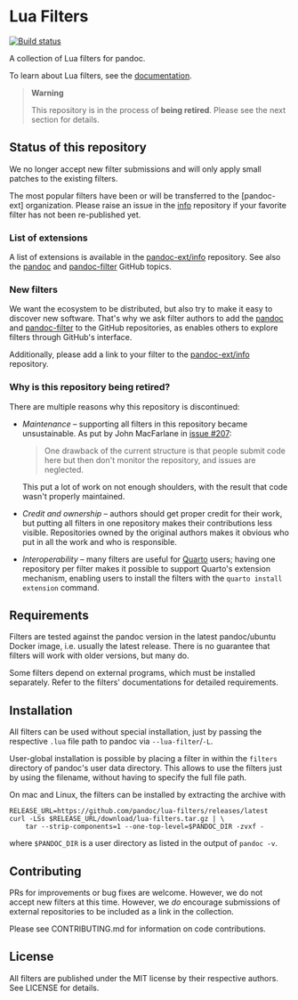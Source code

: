 # Lua Filters

[![Build status][GitHub Actions badge]][GitHub Actions]

[GitHub Actions badge]: https://img.shields.io/github/workflow/status/pandoc/lua-filters/CI?logo=github
[GitHub Actions]: https://github.com/pandoc/lua-filters/actions

A collection of Lua filters for pandoc.

To learn about Lua filters, see the [documentation].

[documentation]: http://pandoc.org/lua-filters.html

> **Warning**
>
> This repository is in the process of **being retired**. Please
> see the next section for details.

## Status of this repository

We no longer accept new filter submissions and will only apply
small patches to the existing filters.

The most popular filters have been or will be transferred to the
[pandoc-ext] organization. Please raise an issue in the
[info][pandoc-ext/info] repository if your favorite filter has not
been re-published yet.

### List of extensions

A list of extensions is available in the [pandoc-ext/info]
repository. See also the [pandoc][topic-pandoc] and
[pandoc-filter][topic-pandoc-filter] GitHub topics.

### New filters

We want the ecosystem to be distributed, but also try to make it
easy to discover new software. That's why we ask filter authors to
add the [pandoc][topic-pandoc] and
[pandoc-filter][topic-pandoc-filter] to the GitHub repositories,
as enables others to explore filters through GitHub's interface.

Additionally, please add a link to your filter to the
[pandoc-ext/info] repository.

[topic-pandoc]: https://github.com/topics/pandoc-filter
[topic-pandoc-filter]: https://github.com/topics/pandoc-filter
[pandoc-ext/info]: https://github.com/pandoc-ext/info

### Why is this repository being retired?

There are multiple reasons why this repository is discontinued:

- *Maintenance* – supporting all filters in this repository became
  unsustainable. As put by John MacFarlane in [issue #207]:

  > One drawback of the current structure is that people submit
  > code here but then don't monitor the repository, and issues
  > are neglected.

  This put a lot of work on not enough shoulders, with the result
  that code wasn't properly maintained.

- *Credit and ownership* – authors should get proper credit for
  their work, but putting all filters in one repository makes
  their contributions less visible. Repositories owned by the
  original authors makes it obvious who put in all the work and
  who is responsible.

- *Interoperability* – many filters are useful for [Quarto] users;
  having one repository per filter makes it possible to support
  Quarto's extension mechanism, enabling users to install the
  filters with the `quarto install extension` command.

[issue #207]: https://github.com/pandoc/lua-filters/issues/207
[Quarto]: https://quarto.org/

Requirements
------------

Filters are tested against the pandoc version in the latest
pandoc/ubuntu Docker image, i.e. usually the latest release. There
is no guarantee that filters will work with older versions, but
many do.

Some filters depend on external programs, which must be installed
separately. Refer to the filters' documentations for detailed
requirements.

Installation
------------

All filters can be used without special installation, just by
passing the respective `.lua` file path to pandoc via
`--lua-filter`/`-L`.

User-global installation is possible by placing a filter in within
the `filters` directory of pandoc's user data directory. This
allows to use the filters just by using the filename, without
having to specify the full file path.

On mac and Linux, the filters can be installed by extracting the
archive with

    RELEASE_URL=https://github.com/pandoc/lua-filters/releases/latest
    curl -LSs $RELEASE_URL/download/lua-filters.tar.gz | \
        tar --strip-components=1 --one-top-level=$PANDOC_DIR -zvxf -

where `$PANDOC_DIR` is a user directory as listed in the output of
`pandoc -v`.

Contributing
------------

PRs for improvements or bug fixes are welcome. However, we do not
accept new filters at this time. However, we *do* encourage
submissions of external repositories to be included as a link in
the collection.

Please see CONTRIBUTING.md for information on code contributions.

License
-------

All filters are published under the MIT license by their
respective authors. See LICENSE for details.

[Lua style guide]: https://github.com/hslua/lua-style-guide
